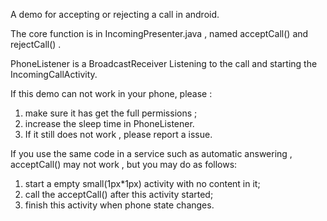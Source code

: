 A demo for accepting or rejecting a call in android.

The core function is in IncomingPresenter.java , named acceptCall() and rejectCall() .

PhoneListener is a BroadcastReceiver Listening to the call and starting the IncomingCallActivity.

If this demo can not work in your phone, please :

1. make sure it has get the full permissions ;
2. increase the sleep time in PhoneListener.
3. If it still does not work , please report a issue.


If you use the same code in a service such as automatic answering , acceptCall()  may not work , but you may do as follows:

1. start a empty small(1px*1px) activity with no content in it;
2. call the  acceptCall() after this activity started;
3. finish this activity when phone state changes.

